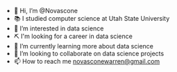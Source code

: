 - 👋 Hi, I’m @Novascone
- 📚 I studied computer science at Utah State University
- 👀 I’m interested in data science
- ⛏️ I'm looking for a career in data science
- 🌱 I’m currently learning more about data science
- 💞️ I’m looking to collaborate on data science projects
- 📫 How to reach me novasconewarren@gmail.com

<!---
Novascone/Novascone is a ✨ special ✨ repository because its `README.md` (this file) appears on your GitHub profile.
You can click the Preview link to take a look at your changes.
--->
